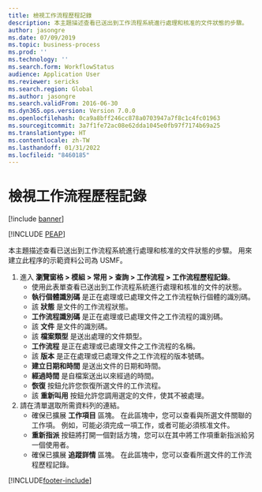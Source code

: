 ```yaml
---
title: 檢視工作流程歷程記錄
description: 本主題描述查看已送出到工作流程系統進行處理和核准的文件狀態的步驟。
author: jasongre
ms.date: 07/09/2019
ms.topic: business-process
ms.prod: ''
ms.technology: ''
ms.search.form: WorkflowStatus
audience: Application User
ms.reviewer: sericks
ms.search.region: Global
ms.author: jasongre
ms.search.validFrom: 2016-06-30
ms.dyn365.ops.version: Version 7.0.0
ms.openlocfilehash: 0ca9a8bff246cc878a0703947a7f8c1c4fc01963
ms.sourcegitcommit: 3a7f1fe72ac08e62dda1045e0fb97f7174b69a25
ms.translationtype: HT
ms.contentlocale: zh-TW
ms.lasthandoff: 01/31/2022
ms.locfileid: "8460185"
---
```

# <a name="view-workflow-history"></a>檢視工作流程歷程記錄

[!include [banner](../../includes/banner.md)]


[!INCLUDE [PEAP](../../../../includes/peap-1.md)]

本主題描述查看已送出到工作流程系統進行處理和核准的文件狀態的步驟。 用來建立此程序的示範資料公司為 USMF。

1. 進入 **瀏覽窗格 > 模組 > 常用 > 查詢 > 工作流程 > 工作流程歷程記錄**。
    - 使用此表單查看已送出到工作流程系統進行處理和核准的文件的狀態。  
    - **執行個體識別碼** 是正在處理或已處理文件之工作流程執行個體的識別碼。  
    - 該 **狀態** 是文件的工作流程狀態。  
    - **工作流程識別碼** 是正在處理或已處理文件之工作流程的識別碼。  
    - 該 **文件** 是文件的識別碼。  
    - 該 **檔案類型** 是送出處理的文件類型。  
    - **工作流程** 是正在處理或已處理文件之工作流程的名稱。  
    - 該 **版本** 是正在處理或已處理文件之工作流程的版本號碼。  
    - **建立日期和時間** 是送出文件的日期和時間。  
    - **經過時間** 是自檔案送出以來經過的時間。  
    - **恢復** 按鈕允許您恢復所選文件的工作流程。  
    - 該 **重新叫用** 按鈕允許您調用選定的文件，使其不被處理。   
2. 請在清單選取所需資料列的連結。
    - 確保已擴展 **工作項目** 區塊。 在此區塊中，您可以查看與所選文件關聯的工作項。 例如，可能必須完成一項工作，或者可能必須核准文件。  
    - **重新指派** 按鈕將打開一個對話方塊，您可以在其中將工作項重新指派給另一個使用者。  
    - 確保已擴展 **追蹤詳情** 區塊。 在此區塊中，您可以查看所選文件的工作流程歷程記錄。  



[!INCLUDE[footer-include](../../../../includes/footer-banner.md)]